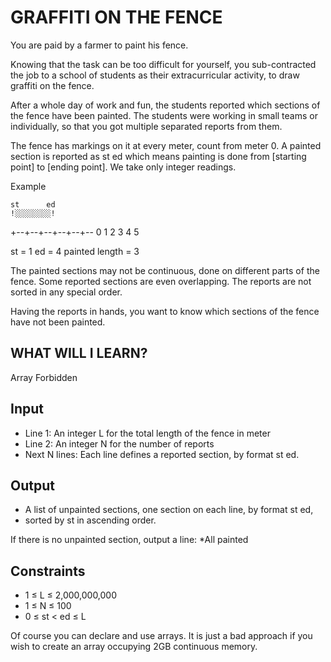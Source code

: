 # GRAFFITI ON THE FENCE
You are paid by a farmer to paint his fence.

Knowing that the task can be too difficult for yourself, you sub-contracted the job to a school of students as their extracurricular activity, to draw graffiti on the fence.

After a whole day of work and fun, the students reported which sections of the fence have been painted. The students were working in small teams or individually, so that you got multiple separated reports from them.

The fence has markings on it at every meter, count from meter 0. A painted section is reported as
st ed
which means painting is done from [starting point] to [ending point].
We take only integer readings.

Example

    st      ed
    !░░░░░░░░!
 +--+--+--+--+--+--
 0  1  2  3  4  5

st = 1
ed = 4
painted length = 3


The painted sections may not be continuous, done on different parts of the fence. Some reported sections are even overlapping. The reports are not sorted in any special order.

Having the reports in hands, you want to know which sections of the fence have not been painted.

## WHAT WILL I LEARN?
Array Forbidden

## Input
* Line 1: An integer L for the total length of the fence in meter
* Line 2: An integer N for the number of reports
* Next N lines: Each line defines a reported section, by format st ed.

## Output
* A list of unpainted sections, one section on each line, by format st ed,
* sorted by st in ascending order.

If there is no unpainted section, output a line:
*All painted

## Constraints
* 1 ≤ L ≤ 2,000,000,000
* 1 ≤ N ≤ 100
* 0 ≤ st < ed ≤ L

Of course you can declare and use arrays. It is just a bad approach if you wish to create an array occupying 2GB continuous memory.